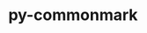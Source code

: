 ---
title: "py-commonmark"
layout: cache
categories: [package, develop-2023-12-03]
meta: {"versions": ["0.9.1"], "compilers": ["gcc@=11.4.0", "gcc@=9.4.0", "oneapi@=2023.2.0"], "oss": ["ubuntu20.04"], "platforms": ["linux"], "targets": ["ppc64le", "x86_64_v3"], "stacks": ["e4s", "e4s-oneapi", "e4s-power", "root"], "num_specs": 3, "num_specs_by_stack": {"e4s-power": 1, "root": 3, "e4s": 1, "e4s-oneapi": 1}}
spec_details: [{"hash": "gbqpzcb3yzawvwvpcwum34szbsllf2wb", "compiler": "gcc@=9.4.0", "versions": ["0.9.1"], "os": "ubuntu20.04", "platform": "linux", "target": "ppc64le", "variants": ["build_system=python_pip"], "stacks": ["e4s-power", "root"], "size": "-", "tarball": "https://binaries.spack.io/releases/develop-2023-12-03/build_cache/linux-ubuntu20.04-ppc64le/gcc-9.4.0/py-commonmark-0.9.1/linux-ubuntu20.04-ppc64le-gcc-9.4.0-py-commonmark-0.9.1-gbqpzcb3yzawvwvpcwum34szbsllf2wb.spack"}, {"hash": "u5d62zpxyfcewxel5jowt2hp5hu2yka5", "compiler": "gcc@=11.4.0", "versions": ["0.9.1"], "os": "ubuntu20.04", "platform": "linux", "target": "x86_64_v3", "variants": ["build_system=python_pip"], "stacks": ["e4s", "root"], "size": "-", "tarball": "https://binaries.spack.io/releases/develop-2023-12-03/build_cache/linux-ubuntu20.04-x86_64_v3/gcc-11.4.0/py-commonmark-0.9.1/linux-ubuntu20.04-x86_64_v3-gcc-11.4.0-py-commonmark-0.9.1-u5d62zpxyfcewxel5jowt2hp5hu2yka5.spack"}, {"hash": "xygwg2xyd3pso2nivcw6mtgf5qnjnobt", "compiler": "oneapi@=2023.2.0", "versions": ["0.9.1"], "os": "ubuntu20.04", "platform": "linux", "target": "x86_64_v3", "variants": ["build_system=python_pip"], "stacks": ["root", "e4s-oneapi"], "size": "-", "tarball": "https://binaries.spack.io/releases/develop-2023-12-03/build_cache/linux-ubuntu20.04-x86_64_v3/oneapi-2023.2.0/py-commonmark-0.9.1/linux-ubuntu20.04-x86_64_v3-oneapi-2023.2.0-py-commonmark-0.9.1-xygwg2xyd3pso2nivcw6mtgf5qnjnobt.spack"}]
---